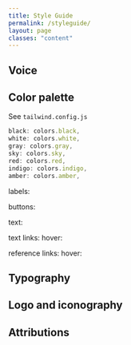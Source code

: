 ```yaml
---
title: Style Guide
permalink: /styleguide/
layout: page
classes: "content"
---
```


## Voice

## Color palette

See `tailwind.config.js`

```javascript
black: colors.black,
white: colors.white,
gray: colors.gray,
sky: colors.sky,
red: colors.red,
indigo: colors.indigo,
amber: colors.amber,
```

labels:

buttons:

text:

text links:
  hover:

reference links:
  hover:

## Typography

## Logo and iconography

## Attributions
